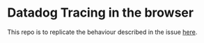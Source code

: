 # Datadog Tracing in the browser

This repo is to replicate the behaviour described in the issue [here](https://github.com/rochdev/datadog-tracer-js/issues/37#issuecomment-346444521).
